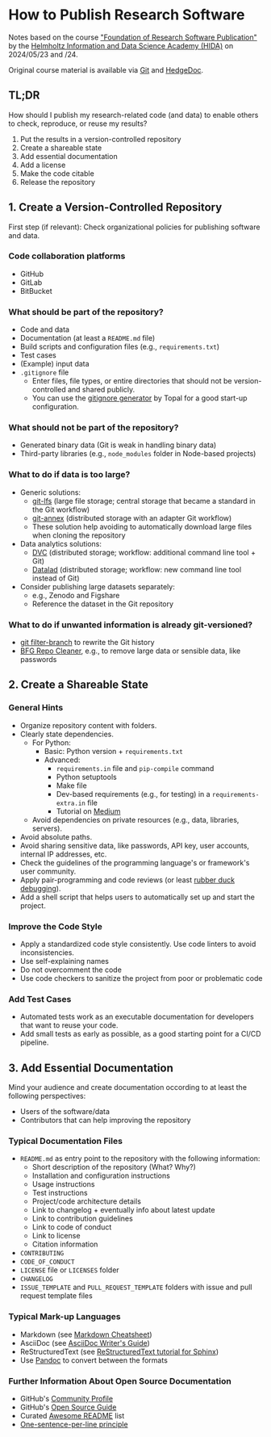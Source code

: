 # How to Publish Research Software

Notes based on the course ["Foundation of Research Software Publication"](https://events.hifis.net/event/1344/overview) by the [Helmholtz Information and Data Science Academy (HIDA)](https://www.helmholtz-hida.de/) on 2024/05/23 and /24.

Original course material is available via [Git](https://codebase.helmholtz.cloud/hifis/software/education/hifis-workshops/foundations-of-research-software-publication/workshop-materials) and [HedgeDoc](https://notes.desy.de/rVHUTRVsTR2qVTiXjrDHCg?view).

## TL;DR

How should I publish my research-related code (and data) to enable others to check, reproduce, or reuse my results?

1. Put the results in a version-controlled repository
2. Create a shareable state
3. Add essential documentation
4. Add a license
5. Make the code citable
6. Release the repository

## 1. Create a Version-Controlled Repository

First step (if relevant): Check organizational policies for publishing software and data.

### Code collaboration platforms

- GitHub
- GitLab
- BitBucket

### What should be part of the repository?

- Code and data
- Documentation (at least a `README.md` file)
- Build scripts and configuration files (e.g., `requirements.txt`)
- Test cases
- (Example) input data
- `.gitignore` file
  - Enter files, file types, or entire directories that should not be version-controlled and shared publicly.
  - You can use the [gitignore generator](https://www.toptal.com/developers/gitignore) by Topal for a good start-up configuration.

### What should not be part of the repository?

- Generated binary data (Git is weak in handling binary data)
- Third-party libraries (e.g., `node_modules` folder in Node-based projects)

### What to do if data is too large?

- Generic solutions:
  - [git-lfs](https://git-lfs.com) (large file storage; central storage that became a standard in the Git workflow)
  - [git-annex](https://git-annex.branchable.com) (distributed storage with an adapter Git workflow)
  - These solution help avoiding to automatically download large files when cloning the repository
- Data analytics solutions:
  - [DVC](https://dvc.org) (distributed storage; workflow: additional command line tool + Git)
  - [Datalad](https://handbook.datalad.org/en/latest/intro/executive_summary.html) (distributed storage; workflow: new command line tool instead of Git)
- Consider publishing large datasets separately:
  - e.g., Zenodo and Figshare
  - Reference the dataset in the Git repository

### What to do if unwanted information is already git-versioned?

- [git filter-branch](https://git-scm.com/docs/git-filter-branch) to rewrite the Git history
- [BFG Repo Cleaner](https://rtyley.github.io/bfg-repo-cleaner/), e.g., to remove large data or sensible data, like passwords

## 2. Create a Shareable State

### General Hints

- Organize repository content with folders.
- Clearly state dependencies.
  - For Python:
    - Basic: Python version + `requirements.txt`
    - Advanced:
      - `requirements.in` file and `pip-compile` command
      - Python setuptools
      - Make file
      - Dev-based requirements (e.g., for testing) in a `requirements-extra.in` file
      - Tutorial on [Medium](https://medium.com/packagr/using-pip-compile-to-manage-dependencies-in-your-python-packages-8451b21a949e)  
  - Avoid dependencies on private resources (e.g., data, libraries, servers).
- Avoid absolute paths.
- Avoid sharing sensitive data, like passwords, API key, user accounts, internal IP addresses, etc.
- Check the guidelines of the programming language's or framework's user community.
- Apply pair-programming and code reviews (or least [rubber duck debugging](https://en.wikipedia.org/wiki/Rubber_duck_debugging)).
- Add a shell script that helps users to automatically set up and start the project.

### Improve the Code Style

- Apply a standardized code style consistently. Use code linters to avoid inconsistencies.
- Use self-explaining names
- Do not overcomment the code
- Use code checkers to sanitize the project from poor or problematic code

### Add Test Cases

- Automated tests work as an executable documentation for developers that want to reuse your code.
- Add small tests as early as possible, as a good starting point for a CI/CD pipeline.

## 3. Add Essential Documentation

Mind your audience and create documentation occording to at least the following perspectives:

- Users of the software/data
- Contributors that can help improving the repository

### Typical Documentation Files

- `README.md` as entry point to the repository with the following information:
  - Short description of the repository (What? Why?)
  - Installation and configuration instructions
  - Usage instructions
  - Test instructions
  - Project/code architecture details
  - Link to changelog + eventually info about latest update
  - Link to contribution guidelines
  - Link to code of conduct
  - Link to license
  - Citation information
- `CONTRIBUTING`
- `CODE_OF_CONDUCT`
- `LICENSE` file or `LICENSES` folder
- `CHANGELOG`
- `ISSUE_TEMPLATE` and `PULL_REQUEST_TEMPLATE` folders with issue and pull request template files

### Typical Mark-up Languages

- Markdown (see [Markdown Cheatsheet](https://www.markdownguide.org/cheat-sheet/))
- AsciiDoc (see [AsciiDoc Writer's Guide](https://asciidoctor.org/docs/asciidoc-writers-guide/))
- ReStructuredText (see [ReStructuredText tutorial for Sphinx](https://quick-sphinx-tutorial.readthedocs.io/en/latest/rst.html))
- Use [Pandoc](https://pandoc.org) to convert between the formats

### Further Information About Open Source Documentation

- GitHub's [Community Profile](https://docs.github.com/en/communities/setting-up-your-project-for-healthy-contributions/about-community-profiles-for-public-repositories)
- GitHub's [Open Source Guide](https://opensource.guide)
- Curated [Awesome README](https://github.com/matiassingers/awesome-readme) list
- [One-sentence-per-line principle](https://rhodesmill.org/brandon/2012/one-sentence-per-line/)
